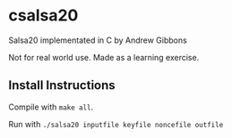 # csalsa20
Salsa20 implementated in C
by Andrew Gibbons

Not for real world use. Made as a learning exercise.


## Install Instructions

Compile with `make all`.

Run with `./salsa20 inputfile keyfile noncefile outfile`